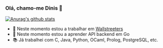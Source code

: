 ### Olá, chamo-me Dinis 👋
[![Anurag's github stats](https://github-readme-stats.vercel.app/api?username=Dinizoides&include_all_commits=true&count_private=true&show_icons=true&theme=darcula&locale=pt-BR)](https://github.com/anuraghazra/github-readme-stats)  
<!--[![Top Langs](https://github-readme-stats.vercel.app/api/top-langs/?username=Dinizoides&layout=compact)](https://github.com/anuraghazra/github-readme-stats)-->

- 🔭 Neste momento estou a trabalhar em [Wallstreeters](https://wallstreeters.pt)
- 🌱 Neste momento estou a aprender API backend em Go
-  :books: Já trabalhei com C, Java, Python, OCaml, Prolog, PostgreSQL, etc.

